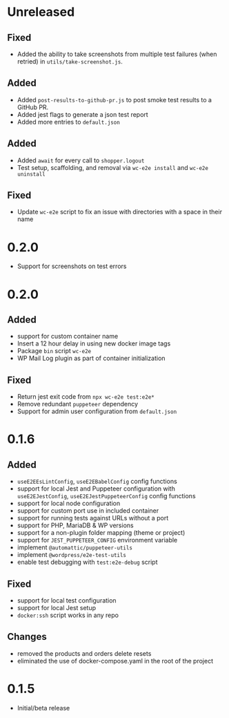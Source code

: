 # Unreleased

## Fixed

- Added the ability to take screenshots from multiple test failures (when retried) in `utils/take-screenshot.js`.

## Added

- Added `post-results-to-github-pr.js` to post smoke test results to a GitHub PR.
- Added jest flags to generate a json test report
- Added more entries to `default.json`

## Added

- Added `await` for every call to `shopper.logout`
- Test setup, scaffolding, and removal via `wc-e2e install` and `wc-e2e uninstall`

## Fixed

- Update `wc-e2e` script to fix an issue with directories with a space in their name

# 0.2.0

- Support for screenshots on test errors

# 0.2.0

## Added

- support for custom container name
- Insert a 12 hour delay in using new docker image tags
- Package `bin` script `wc-e2e`
- WP Mail Log plugin as part of container initialization

## Fixed

- Return jest exit code from `npx wc-e2e test:e2e*`
- Remove redundant `puppeteer` dependency
- Support for admin user configuration from `default.json`

# 0.1.6

## Added

- `useE2EEsLintConfig`, `useE2EBabelConfig` config functions
- support for local Jest and Puppeteer configuration with `useE2EJestConfig`, `useE2EJestPuppeteerConfig` config functions
- support for local node configuration
- support for custom port use in included container
- support for running tests against URLs without a port
- support for PHP, MariaDB & WP versions
- support for a non-plugin folder mapping (theme or project)
- support for `JEST_PUPPETEER_CONFIG` environment variable
- implement `@automattic/puppeteer-utils`
- implement `@wordpress/e2e-test-utils`
- enable test debugging with `test:e2e-debug` script

## Fixed

- support for local test configuration 
- support for local Jest setup
- `docker:ssh` script works in any repo

## Changes

- removed the products and orders delete resets
- eliminated the use of docker-compose.yaml in the root of the project

# 0.1.5

- Initial/beta release
